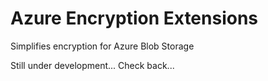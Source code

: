 Azure Encryption Extensions
=====================

Simplifies encryption for Azure Blob Storage

Still under development...  Check back...
